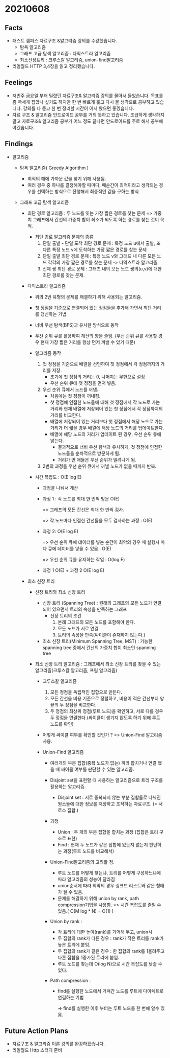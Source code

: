 # 20210608

## Facts

- 패스트 캠퍼스 자료구조 &알고리즘 강의를 수강했습니다. 
  - 탐욕 알고리즘 
  - 그래프 고급 탐색 알고리즘 : 다익스트라 알고리즘
  - 최소신장트리 : 크루스칼 알고리즘, union-find알고리즘 
- 리얼월드 HTTP 3,4장을 읽고 정리했습니다. 

## Feelings

- 저번주 금요일 부터 밀렸던 자료구조& 알고리즘 강의를 몰아서 들었습니다. 목표를 좀 빡세게 잡았나 싶기도 하지만 한 번 빠르게 훑고 다시 볼 생각으로 공부하고 있습니다. 강의를 다 듣고 한 번 정리할 시간이 어서 왔으면 좋겠습니다. 
- 자료 구조 & 알고리즘 안드로이드 공부를 거의 못하고 있습니다. 조급하게 생각하지 말고 자료구조& 알고리즘 공부가 어느 정도 끝나면 안드로이드를 주로 해서 공부해야겠습니다. 

## Findings

- 알고리즘 

  - 탐욕 알고리즘( Greedy Algorithm )

    - 최적의 해에 가까운 값을 찾기 위해 사용됨.
    - 여러 경우 중 하나를 결정해야할 때마다, 매순간이 최적이라고 생각되는 경우를 선택하는 방식으로 진행해서 최종적인 값을 구하는 방식 

  - 그래프 고급 탐색 알고리즘 

    - 최단 경로 알고리즘 : 두 노드를 잇는 가장 짧은 경로를 찾는 문제 => 가중치 그래프에서 간선의 가중치 합이 최소가 되도록 하는 경로를 찾는 것이 목적.

      - 최단 경로 알고리즘 문제의 종류 
        1. 단일 출발 - 단일 도착 최단 경로 문제 : 특정 노드 u에서 출발, 또 다른 특정 노드 v에 도착하는 가장 짧은 경로를  찾는 문제 
        2. 단일 출발 최단 경로 문제 : 특정 노드 v와 그래프 내 다른 모든 노드 각각의 가장 짧은 경로를 찾는 문제  -> 다익스트라 알고리즘
        3. 전체 쌍 최단 경로 문제 : 그래츠 내의 모든 노드 쌍의(u,v)에 대한 최단 경로를 찾는 문제.

    - 다익스트라 알고리즘 

      - 위의 2번 유형의 문제를 해결하기 위해 사용되는 알고리즘.

      - 첫 정점을 기준으로 연결되어 있는 정점들을 추가해 가면서 최단 거리를 갱신하는 기법

      - 너비 우선 탐색(BFS)과 유사한 방식으로 동작

      - 우선 순위 큐를 활용하여 계산의 양을 줄임. (우선 순위 큐를 사용할 경우 현재 가장 짧은 거리를 항상 먼저 꺼낼 수 있기 때문)

      - 알고리즘 동작 

        1. 첫 정점을 기준으로 배열을 선언하여 첫 정점에서 각 정점까지의 거리를 저장.
           * 초기에 첫 정점의 거리는 0, 나머지는 무한으로 설정
           * 우선 순위 큐에 첫 정점을 먼저 넣음.
        2. 우선 순위 큐에서 노드를 꺼냄.
           * 처음에는 첫 정점이 꺼내짐.
           * 첫 정점에 인접한 노드들에 대해 첫 정점에서 각 노드로 가는 거리와 현재 배열에 저장되어 있는 첫 정점에서 각 정점까지의 거리를 비교한다.
           * 배열에 저장되어 있는 거리보다 첫 정점에서 해당 노드로 가는 거리가 더 짧을 경우 배열에 해당 노드의 거리를 업데이트한다.
           * 배열에 해당 노드의 거리가 업데이트 된 경우, 우선 순위 큐에 넣는다.
             * 결과적으로 너비 우선 탐색과 유사하게, 첫 정점에 인접한 노드들을 순차적으로 방문하게 됨.
             * 거리가 먼 애들은 우선 순위가 밀려나게 됨.
        3. 2번의 과정을 우선 순위 큐에서 꺼낼 노드가 없을 때까지 반복.

      - 시간 복잡도 : O(E log E)

        - 과정을 나눠서 계산 

        - 과정 1 : 각 노드를 최대 한 번씩 방문 O(E)

          => 그래프의 모든 간선은 최대 한 번씩 검사.

          => 각 노드마다 인접한 간선들을 모두 검사하는 과정 : O(E)

        - 과정 2: O(E log E)

          => 우선 순위 큐에 데이터를 넣는 순간이 최악의 경우 매 실행시 마다 큐에 데이터를 넣을 수 있음 : O(E)

          => 우선 순위 큐를 유지하는 작업 : O(log E)

        - 과정 1  O(E)  + 과정 2 O(E log E)

    - 최소 신장 트리 

      - 신장 트리와 최소 신장 트리 

        - 신장 트리 (Spanning Tree) : 원래의 그래프의 모든 노드가 연결되어 있으면서 트리의 속성을 만족하는 그래프 
          - 신장 트리의 조건 
            1. 본래 그래프의 모든 노드를 포함해야 한다.
            2. 모든 노드가 서로 연결
            3. 트리의 속성을 만족(싸이클이 존재하지 않는다.)
        - 최소 신장 트리(Minimum Spanning Tree, MST) : 가능한 spanning tree 중에서 간선의 가중치 합이 최소인 spanning tree

      - 최소 신장 트리 알고리즘 : 그래프에서 최소 신장 트리를 찾을 수 있는 알고리즘(크루스칼 알고리즘, 프림 알고리즘)

        - 크루스칼 알고리즘 

          1. 모든 정점을 독립적인 집합으로 만든다.
          2. 모든 간선을 비용 기준으로 정렬하고, 비용이 적은 간선부터 양 끝의 두 정점을 비교한다.
          3. 두 정점의 최상위 정점(루트 노드)을 확인하고, 서로 다를 경우 두 정점을 연결한다.(싸이클이 생기지 않도록 하기 위해 루트 노드를 확인)

        - 어떻게 싸이클 여부를 확인할 것인가 ? => Union-Find 알고리즘 사용. 

        - Union-Find 알고리즘

          - 여러개의 부분 집합(중복 노드가 없는) 끼리 합치거나 연결 했을 때 싸이클 여부를 판단할 수 있는 알고리즘.

          - Disjoint set을 표현할 때 사용하는 알고리즘으로 트리 구조를 활용하는 알고리즘.

            * Disjoint set : 서로 중복되지 않는 부분 집합들로 나눠진 원소들에 대한 정보를 저장하고 조작하는 자료구조. (= 서로소 집합.)

          - 과정 

            - Union : 두 개의 부분 집합을 합치는 과정 (집합은 트리 구조로 표현)
            - Find : 현재 두 노드가 같은 집합에 있는지 없는지 판단하는 과정(루트 노드를 비교해서)

          - Union-Find알고리즘의 고려할 점.

            - 루트 노드를 어떻게 찾는냐, 트리를 어떻게 구성하느냐에 따라 알고리즘의 성능이 달라짐
            - union순서에 따라 최악의 경우 링크드 리스트와 같은 형태가 될 수 있음.
            - 문제를 해결하기 위해 union by rank, path compression기법을 사용함. => 시간 복잡도를 줄일 수 있음.( O(M log * N) = O(1) )

          - Union by rank :

            -  각 트리에 대한 높이(rank)를 기억해 두고, union시 
              - 두 집합의 rank가 다른 경우 : rank가 작은 트리를 rank가 높은 트리에 붙임.
              - 두 집합의 rank가 같은 경우 : 한 집합의 rank를 1올려주고 다른 집합을 1증가된 트리에 붙임.
            - 루트 노드를 찾는데 O(log N)으로 시간 복잡도를 낮출 수 있다.

          - Path compression : 

            - find를 실행한 노드에서 거쳐간 노드를 루트에 다이렉트로 연결하는 기법

              => find를 실행한 이후 부터는 루트 노드를 한 번에 알수 있음.

## Future Action Plans

* 자료구조 & 알고리즘 이론 강의를 완강하겠습니다. 
* 리얼월드 Http 스터디 준비

